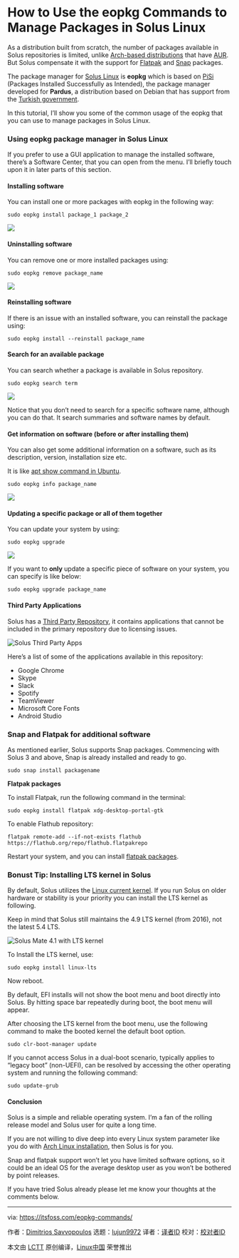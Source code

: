 [#]: collector: (lujun9972)
[#]: translator: ( )
[#]: reviewer: ( )
[#]: publisher: ( )
[#]: url: ( )
[#]: subject: (How to Use the eopkg Commands to Manage Packages in Solus Linux)
[#]: via: (https://itsfoss.com/eopkg-commands/)
[#]: author: (Dimitrios Savvopoulos https://itsfoss.com/author/dimitrios/)

How to Use the eopkg Commands to Manage Packages in Solus Linux
======

As a distribution built from scratch, the number of packages available in Solus repositories is limited, unlike [Arch-based distributions][1] that have [AUR][2]. But Solus compensate it with the support for [Flatpak][3] and [Snap][4] packages.

The package manager for [Solus Linux][5] is **eopkg** which is based on [PiSi][6] (Packages Installed Successfully as Intended), the package manager developed for **Pardus**, a distribution based on Debian that has support from the [Turkish government][7].

In this tutorial, I’ll show you some of the common usage of the eopkg that you can use to manage packages in Solus Linux.

### Using eopkg package manager in Solus Linux

If you prefer to use a GUI application to manage the installed software, there’s a Software Center, that you can open from the menu. I’ll briefly touch upon it in later parts of this section.

#### Installing software

You can install one or more packages with eopkg in the following way:

```
sudo eopkg install package_1 package_2
```

![][8]

#### Uninstalling software

You can remove one or more installed packages using:

```
sudo eopkg remove package_name
```

![][9]

#### Reinstalling software

If there is an issue with an installed software, you can reinstall the package using:

```
sudo eopkg install --reinstall package_name
```

#### Search for an available package

You can search whether a package is available in Solus repository.

```
sudo eopkg search term
```

![][10]

Notice that you don’t need to search for a specific software name, although you can do that. It search summaries and software names by default.

#### Get information on software (before or after installing them)

You can also get some additional information on a software, such as its description, version, installation size etc.

It is like [apt show command in Ubuntu][11].

```
sudo eopkg info package_name
```

![][12]

#### Updating a specific package or all of them together

You can update your system by using:

```
sudo eopkg upgrade
```

![][13]

If you want to **only** update a specific piece of software on your system, you can specify is like below:

```
sudo eopkg upgrade package_name
```

#### Third Party Applications

Solus has a [Third Party Repository][14], it contains applications that cannot be included in the primary repository due to licensing issues.

![Solus Third Party Apps][15]

Here’s a list of some of the applications available in this repository:

  * Google Chrome
  * Skype
  * Slack
  * Spotify
  * TeamViewer
  * Microsoft Core Fonts
  * Android Studio



### Snap and Flatpak for additional software

As mentioned earlier, Solus supports Snap packages. Commencing with Solus 3 and above, Snap is already installed and ready to go.

```
sudo snap install packagename
```

**Flatpak packages**

To install Flatpak, run the following command in the terminal:

```
sudo eopkg install flatpak xdg-desktop-portal-gtk
```

To enable Flathub repository:

```
flatpak remote-add --if-not-exists flathub https://flathub.org/repo/flathub.flatpakrepo
```

Restart your system, and you can install [flatpak packages][16].

### Bonust Tip: Installing LTS kernel in Solus

By default, Solus utilizes the [Linux current kernel][17]. If you run Solus on older hardware or stability is your priority you can install the LTS kernel as following.

Keep in mind that Solus still maintains the 4.9 LTS kernel (from 2016), not the latest 5.4 LTS.

![Solus Mate 4.1 with LTS kernel][18]

To Install the LTS kernel, use:

```
sudo eopkg install linux-lts
```

Now reboot.

By default, EFI installs will not show the boot menu and boot directly into Solus. By hitting space bar repeatedly during boot, the boot menu will appear.

After choosing the LTS kernel from the boot menu, use the following command to make the booted kernel the default boot option.

```
sudo clr-boot-manager update
```

If you cannot access Solus in a dual-boot scenario, typically applies to “legacy boot” (non-UEFI), can be resolved by accessing the other operating system and running the following command:

```
sudo update-grub
```

#### Conclusion

Solus is a simple and reliable operating system. I’m a fan of the rolling release model and Solus user for quite a long time.

If you are not willing to dive deep into every Linux system parameter like you do with [Arch Linux installation][19], then Solus is for you.

Snap and flatpak support won’t let you have limited software options, so it could be an ideal OS for the average desktop user as you won’t be bothered by point releases.

If you have tried Solus already please let me know your thoughts at the comments below.

--------------------------------------------------------------------------------

via: https://itsfoss.com/eopkg-commands/

作者：[Dimitrios Savvopoulos][a]
选题：[lujun9972][b]
译者：[译者ID](https://github.com/译者ID)
校对：[校对者ID](https://github.com/校对者ID)

本文由 [LCTT](https://github.com/LCTT/TranslateProject) 原创编译，[Linux中国](https://linux.cn/) 荣誉推出

[a]: https://itsfoss.com/author/dimitrios/
[b]: https://github.com/lujun9972
[1]: https://itsfoss.com/arch-based-linux-distros/
[2]: https://itsfoss.com/aur-arch-linux/
[3]: https://itsfoss.com/flatpak-guide/
[4]: https://itsfoss.com/use-snap-packages-ubuntu-16-04/
[5]: https://getsol.us/home/
[6]: https://github.com/examachine/pisi
[7]: https://itsfoss.com/linux-national-os/
[8]: https://i0.wp.com/itsfoss.com/wp-content/uploads/2020/07/Solus-install-package.png?ssl=1
[9]: https://i1.wp.com/itsfoss.com/wp-content/uploads/2020/07/Solus-remove-package.png?ssl=1
[10]: https://i1.wp.com/itsfoss.com/wp-content/uploads/2020/07/eopkg_search.png?ssl=1
[11]: https://itsfoss.com/apt-search-command/
[12]: https://i0.wp.com/itsfoss.com/wp-content/uploads/2020/07/eopkg_info.png?ssl=1
[13]: https://i1.wp.com/itsfoss.com/wp-content/uploads/2020/07/Solus-system-upgrade.png?ssl=1
[14]: https://getsol.us/articles/software/third-party/en/
[15]: https://i0.wp.com/itsfoss.com/wp-content/uploads/2020/07/Solus-third-party-apps.png?ssl=1
[16]: https://flathub.org/home
[17]: https://getsol.us/articles/troubleshooting/boot-management/en/
[18]: https://i1.wp.com/itsfoss.com/wp-content/uploads/2020/07/Solus-mate-4.1-neofetch.png?ssl=1
[19]: https://itsfoss.com/install-arch-linux/
